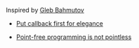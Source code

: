 Inspired by [Gleb Bahmutov](https://twitter.com/bahmutov)

- [Put callback first for elegance](http://bahmutov.calepin.co/put-callback-first-for-elegance.html)

- [Point-free programming is not pointless](http://bahmutov.calepin.co/point-free-programming-is-not-pointless.html)
